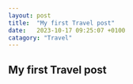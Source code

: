```yaml
---
layout: post
title:  "My first Travel post"
date:   2023-10-17 09:25:07 +0100
catagory: "Travel"
---
```


## My first Travel post